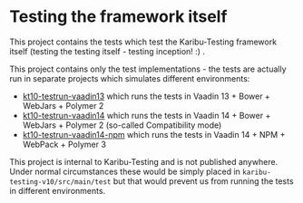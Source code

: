 # Testing the framework itself

This project contains the tests which test the Karibu-Testing
framework itself (testing the testing itself - testing inception! :) .

This project contains only the test implementations -
the tests are actually run in separate projects which simulates
different environments:

* [kt10-testrun-vaadin13](../kt10-testrun-vaadin13) which runs the tests
  in Vaadin 13 + Bower + WebJars + Polymer 2
* [kt10-testrun-vaadin14](../kt10-testrun-vaadin14) which runs the tests
  in Vaadin 14 + Bower + WebJars + Polymer 2 (so-called Compatibility mode)
* [kt10-testrun-vaadin14-npm](../kt10-testrun-vaadin14-npm) which runs the tests
  in Vaadin 14 + NPM + WebPack + Polymer 3

This project is internal to Karibu-Testing and is not published anywhere.
Under normal circumstances these would be simply placed in
`karibu-testing-v10/src/main/test` but that would prevent us from running
the tests in different environments.
